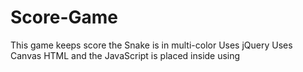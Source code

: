 # Score-Game
This game keeps score the Snake is in multi-color
Uses jQuery
Uses Canvas
HTML and the JavaScript is placed inside using <script>
Uses these functions: drawBorder, drawScore,gameOver, circle
